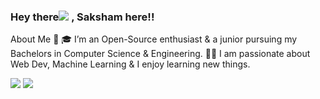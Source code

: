 ###  Hey there<img src="https://github.com/TheDudeThatCode/TheDudeThatCode/blob/master/Assets/Hi.gif"> , Saksham here!!

About Me 🚀
🎓 I’m an Open-Source enthusiast & a junior pursuing my Bachelors in Computer Science & Engineering.
👨‍💻 I am passionate about  Web Dev, Machine Learning & I enjoy learning new things.



<img src="https://github-readme-stats.vercel.app/api?username=Cipher-08&theme=highcontrast&show_icons=true&count_private=true">


<img src="https://github-readme-stats.vercel.app/api/top-langs/?username=Cipher-08">
